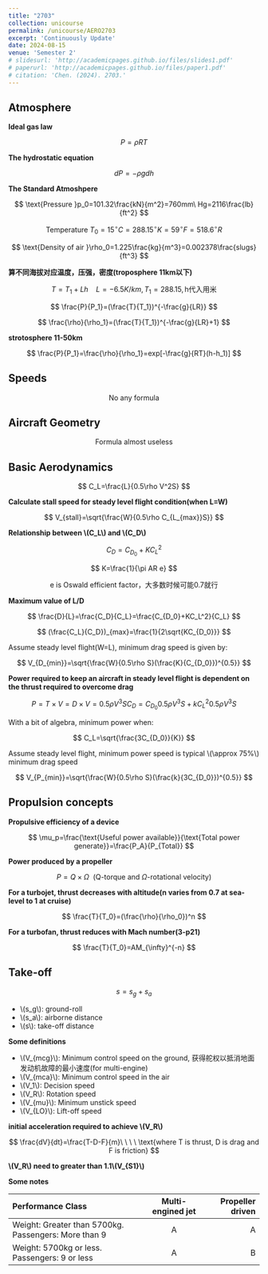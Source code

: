 ```yaml
---
title: "2703"
collection: unicourse
permalink: /unicourse/AERO2703
excerpt: 'Continuously Update'
date: 2024-08-15
venue: 'Semester 2'
# slidesurl: 'http://academicpages.github.io/files/slides1.pdf'
# paperurl: 'http://academicpages.github.io/files/paper1.pdf'
# citation: 'Chen. (2024). 2703.'
---
```


## Atmosphere

**Ideal gas law**

$$
P=\rho RT
$$

**The hydrostatic equation**

$$
dP=-\rho gdh
$$

**The Standard Atmoshpere**

$$
\text{Pressure }p_0=101.32\frac{kN}{m^2}=760mm\ Hg=2116\frac{lb}{ft^2}
$$

$$
\text{Temperature }T_0=15^\circ C=288.15^\circ K=59^\circ F=518.6^\circ R
$$

$$
\text{Density of air }\rho_0=1.225\frac{kg}{m^3}=0.002378\frac{slugs}{ft^3}
$$

**算不同海拔对应温度，压强，密度(troposphere 11km以下)**

$$
T=T_1+Lh\ \ \ \ L=-6.5K/km, T_1=288.15,\text{h代入用米}
$$

$$
\frac{P}{P_1}=(\frac{T}{T_1})^{-\frac{g}{LR}}
$$

$$
\frac{\rho}{\rho_1}=(\frac{T}{T_1})^{-\frac{g}{LR}+1}
$$

**strotosphere 11-50km**

$$
\frac{P}{P_1}=\frac{\rho}{\rho_1}=exp[-\frac{g}{RT}(h-h_1)]
$$

## Speeds

$$
\text{No any formula}
$$

## Aircraft Geometry

$$
\text{Formula almost useless}
$$

## Basic Aerodynamics

$$
C_L=\frac{L}{0.5\rho V^2S}
$$

**Calculate stall speed for steady level flight condition(when L=W)**

$$
V_{stall}=\sqrt{\frac{W}{0.5\rho C_{L_{max}}S}}
$$

**Relationship between \\(C_L\\) and \\(C_D\\)**

$$
C_D=C_{D_0}+KC_L^2
$$

$$
K=\frac{1}{\pi AR e}
$$

$$
\text{e is Oswald efficient factor，大多数时候可能0.7就行}
$$

**Maximum value of L/D**

$$
\frac{D}{L}=\frac{C_D}{C_L}=\frac{C_{D_0}+KC_L^2}{C_L}
$$

$$
(\frac{C_L}{C_D})_{max}=\frac{1}{2\sqrt{KC_{D_0}}}
$$

Assume steady level flight(W=L), minimum drag speed is given by:

$$
V_{D_{min}}=\sqrt{\frac{W}{0.5\rho S}(\frac{K}{C_{D_0}})^{0.5}}
$$

**Power required to keep an aircraft in steady level flight is dependent on the thrust required to overcome drag**

$$
P=T\times V=D\times V=0.5\rho V^3SC_D=C_{D_0}0.5\rho V^3S+kC_L^2 0.5\rho V^3S
$$

With a bit of algebra, minimum power when:

$$
C_L=\sqrt{\frac{3C_{D_0}}{K}}
$$

Assume steady level flight, minimum power speed is typical \\(\approx 75\%\\) minimum drag speed

$$
V_{P_{min}}=\sqrt{\frac{W}{0.5\rho S}(\frac{k}{3C_{D_0}})^{0.5}}
$$

## Propulsion concepts

**Propulsive efficiency of a device**

$$
\mu_p=\frac{\text{Useful power available}}{\text{Total power generate}}=\frac{P_A}{P_{Total}}
$$

**Power produced by a propeller**

$$
P=Q\times \Omega\ \ \text{(Q-torque and }\Omega \text{-rotational velocity)}
$$

**For a turbojet, thrust decreases with altitude(n varies from 0.7 at sea-level to 1 at cruise)**

$$
\frac{T}{T_0}=(\frac{\rho}{\rho_0})^n
$$

**For a turbofan, thrust reduces with Mach number(3-p21)**

$$
\frac{T}{T_0}=AM_{\infty}^{-n}
$$

## Take-off

$$
s=s_g+s_a
$$

- \\(s_g\\): ground-roll
- \\(s_a\\): airborne distance
- \\(s\\): take-off distance 

**Some definitions**

- \\(V_{mcg}\\): Minimum control speed on the ground, 获得舵权以抵消地面发动机故障的最小速度(for multi-engine)
- \\(V_{mca}\\): Minimum control speed in the air
- \\(V_1\\): Decision speed
- \\(V_R\\): Rotation speed
- \\(V_{mu}\\): Minimum unstick speed
- \\(V_{LO}\\): Lift-off speed

**initial acceleration required to achieve \\(V_R\\)**

$$
\frac{dV}{dt}=\frac{T-D-F}{m}\ \ \ \ \text{where T is thrust, D is drag and F is friction}
$$

**\\(V_R\\) need to greater than 1.1\\(V_{S1}\\)**

**Some notes**

| Performance Class | Multi-engined jet | Propeller driven |
|:--------|:-------:|--------:|
| Weight: Greater than 5700kg. Passengers: More than 9   |  A  |  A  |
| Weight: 5700kg or less. Passengers: 9 or less  |  A  |  B  |